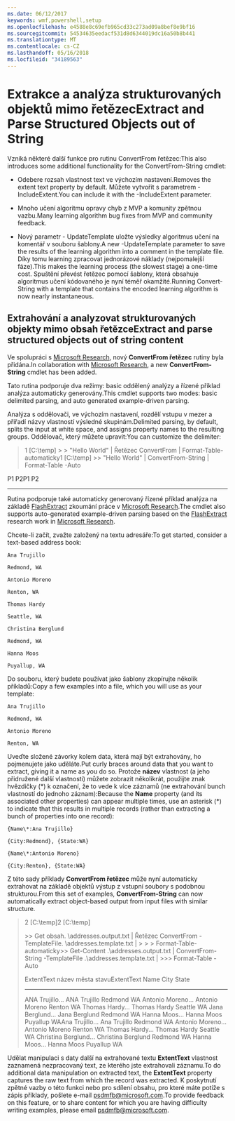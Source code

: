 ```yaml
---
ms.date: 06/12/2017
keywords: wmf,powershell,setup
ms.openlocfilehash: e4588e8c69efb965cd33c273ad09a8bef8e9bf16
ms.sourcegitcommit: 54534635eedacf531d8d6344019dc16a50b8b441
ms.translationtype: MT
ms.contentlocale: cs-CZ
ms.lasthandoff: 05/16/2018
ms.locfileid: "34189563"
---
```

# <a name="extract-and-parse-structured-objects-out-of-string"></a><span data-ttu-id="65220-102">Extrakce a analýza strukturovaných objektů mimo řetězec</span><span class="sxs-lookup"><span data-stu-id="65220-102">Extract and Parse Structured Objects out of String</span></span>
<span data-ttu-id="65220-103">Vzniká některé další funkce pro rutinu ConvertFrom řetězec:</span><span class="sxs-lookup"><span data-stu-id="65220-103">This also introduces some additional functionality for the ConvertFrom-String cmdlet:</span></span>

-   <span data-ttu-id="65220-104">Odebere rozsah vlastnost text ve výchozím nastavení.</span><span class="sxs-lookup"><span data-stu-id="65220-104">Removes the extent text property by default.</span></span> <span data-ttu-id="65220-105">Můžete vytvořit s parametrem - IncludeExtent.</span><span class="sxs-lookup"><span data-stu-id="65220-105">You can include it with the -IncludeExtent parameter.</span></span>

-   <span data-ttu-id="65220-106">Mnoho učení algoritmu opravy chyb z MVP a komunity zpětnou vazbu.</span><span class="sxs-lookup"><span data-stu-id="65220-106">Many learning algorithm bug fixes from MVP and community feedback.</span></span>

-   <span data-ttu-id="65220-107">Nový parametr - UpdateTemplate uložte výsledky algoritmus učení na komentář v souboru šablony.</span><span class="sxs-lookup"><span data-stu-id="65220-107">A new -UpdateTemplate parameter to save the results of the learning algorithm into a comment in the template file.</span></span> <span data-ttu-id="65220-108">Díky tomu learning zpracovat jednorázové náklady (nejpomalejší fáze).</span><span class="sxs-lookup"><span data-stu-id="65220-108">This makes the learning process (the slowest stage) a one-time cost.</span></span> <span data-ttu-id="65220-109">Spuštění převést řetězec pomocí šablony, která obsahuje algoritmus učení kódovaného je nyní téměř okamžité.</span><span class="sxs-lookup"><span data-stu-id="65220-109">Running Convert-String with a template that contains the encoded learning algorithm is now nearly instantaneous.</span></span>


<a name="extract-and-parse-structured-objects-out-of-string-content"></a><span data-ttu-id="65220-110">Extrahování a analyzovat strukturovaných objekty mimo obsah řetězce</span><span class="sxs-lookup"><span data-stu-id="65220-110">Extract and parse structured objects out of string content</span></span>
----------------------------------------------------------

<span data-ttu-id="65220-111">Ve spolupráci s [Microsoft Research](http://research.microsoft.com/), nový **ConvertFrom řetězec** rutiny byla přidána.</span><span class="sxs-lookup"><span data-stu-id="65220-111">In collaboration with [Microsoft Research](http://research.microsoft.com/), a new **ConvertFrom-String** cmdlet has been added.</span></span>

<span data-ttu-id="65220-112">Tato rutina podporuje dva režimy: basic oddělený analýzy a řízené příklad analýza automaticky generovány.</span><span class="sxs-lookup"><span data-stu-id="65220-112">This cmdlet supports two modes: basic delimited parsing, and auto generated example-driven parsing.</span></span>

<span data-ttu-id="65220-113">Analýza s oddělovači, ve výchozím nastavení, rozdělí vstupu v mezer a přiřadí názvy vlastností výsledné skupinám.</span><span class="sxs-lookup"><span data-stu-id="65220-113">Delimited parsing, by default, splits the input at white space, and assigns property names to the resulting groups.</span></span> <span data-ttu-id="65220-114">Oddělovač, který můžete upravit:</span><span class="sxs-lookup"><span data-stu-id="65220-114">You can customize the delimiter:</span></span>

> <span data-ttu-id="65220-115">1 \[C:\\temp\] &gt; &gt; "Hello World" | Řetězec ConvertFrom | Format-Table-automaticky</span><span class="sxs-lookup"><span data-stu-id="65220-115">1 \[C:\\temp\] &gt;&gt; "Hello World" | ConvertFrom-String | Format-Table -Auto</span></span>

<span data-ttu-id="65220-116">P1    P2</span><span class="sxs-lookup"><span data-stu-id="65220-116">P1    P2</span></span>
--    --

<span data-ttu-id="65220-117">Rutina podporuje také automaticky generovaný řízené příklad analýza na základě [FlashExtract](http://research.microsoft.com/en-us/um/people/sumitg/flashextract.html) zkoumání práce v [Microsoft Research](http://research.microsoft.com).</span><span class="sxs-lookup"><span data-stu-id="65220-117">The cmdlet also supports auto-generated example-driven parsing based on the [FlashExtract](http://research.microsoft.com/en-us/um/people/sumitg/flashextract.html) research work in [Microsoft Research](http://research.microsoft.com).</span></span>

<span data-ttu-id="65220-118">Chcete-li začít, zvažte založený na textu adresáře:</span><span class="sxs-lookup"><span data-stu-id="65220-118">To get started, consider a text-based address book:</span></span>

    Ana Trujillo

    Redmond, WA

    Antonio Moreno

    Renton, WA

    Thomas Hardy

    Seattle, WA

    Christina Berglund

    Redmond, WA

    Hanna Moos

    Puyallup, WA

<span data-ttu-id="65220-119">Do souboru, který budete používat jako šablony zkopírujte několik příkladů:</span><span class="sxs-lookup"><span data-stu-id="65220-119">Copy a few examples into a file, which you will use as your template:</span></span>

    Ana Trujillo

    Redmond, WA

    Antonio Moreno

    Renton, WA



<span data-ttu-id="65220-120">Uveďte složené závorky kolem data, která mají být extrahovány, ho pojmenujete jako uděláte.</span><span class="sxs-lookup"><span data-stu-id="65220-120">Put curly braces around data that you want to extract, giving it a name as you do so.</span></span> <span data-ttu-id="65220-121">Protože **název** vlastnost (a jeho přidružené další vlastnosti) můžete zobrazit několikrát, použijte znak hvězdičky (\*) k označení, že to vede k více záznamů (ne extrahování bunch vlastností do jednoho záznam):</span><span class="sxs-lookup"><span data-stu-id="65220-121">Because the **Name** property (and its associated other properties) can appear multiple times, use an asterisk (\*) to indicate that this results in multiple records (rather than extracting a bunch of properties into one record):</span></span>

    {Name\*:Ana Trujillo}

    {City:Redmond}, {State:WA}

    {Name\*:Antonio Moreno}

    {City:Renton}, {State:WA}

<span data-ttu-id="65220-122">Z této sady příklady **ConvertFrom řetězec** může nyní automaticky extrahovat na základě objektů výstup z vstupní soubory s podobnou strukturou.</span><span class="sxs-lookup"><span data-stu-id="65220-122">From this set of examples, **ConvertFrom-String** can now automatically extract object-based output from input files with similar structure.</span></span>

> <span data-ttu-id="65220-123">2 \[C:\\temp\]</span><span class="sxs-lookup"><span data-stu-id="65220-123">2 \[C:\\temp\]</span></span>
>
> <span data-ttu-id="65220-124">&gt;&gt; Get obsah. \\addresses.output.txt | Řetězec ConvertFrom - TemplateFile. \\addresses.template.txt | &gt; &gt; &gt; Format-Table-automaticky</span><span class="sxs-lookup"><span data-stu-id="65220-124">&gt;&gt; Get-Content .\\addresses.output.txt | ConvertFrom-String -TemplateFile .\\addresses.template.txt | &gt;&gt;&gt; Format-Table -Auto</span></span>
>
> <span data-ttu-id="65220-125">ExtentText název města stavu</span><span class="sxs-lookup"><span data-stu-id="65220-125">ExtentText                     Name               City     State</span></span>
> ----------                     ----               ----     -----
> <span data-ttu-id="65220-126">ANA Trujillo...                ANA Trujillo Redmond WA Antonio Moreno...              Antonio Moreno Renton WA Thomas Hardy...                Thomas Hardy Seattle WA Jana Berglund...          Jana Berglund Redmond WA Hanna Moos...                  Hanna Moos Puyallup WA</span><span class="sxs-lookup"><span data-stu-id="65220-126">Ana Trujillo...                Ana Trujillo       Redmond  WA Antonio Moreno...              Antonio Moreno     Renton   WA Thomas Hardy...                Thomas Hardy       Seattle  WA Christina Berglund...          Christina Berglund Redmond  WA Hanna Moos...                  Hanna Moos         Puyallup WA</span></span>

<span data-ttu-id="65220-127">Udělat manipulaci s daty další na extrahované textu **ExtentText** vlastnost zaznamená nezpracovaný text, ze kterého jste extrahovali záznamu.</span><span class="sxs-lookup"><span data-stu-id="65220-127">To do additional data manipulation on extracted text, the **ExtentText** property captures the raw text from which the record was extracted.</span></span> <span data-ttu-id="65220-128">K poskytnutí zpětné vazby o této funkci nebo pro sdílení obsahu, pro které máte potíže s zápis příklady, pošlete e-mail <psdmfb@microsoft.com>.</span><span class="sxs-lookup"><span data-stu-id="65220-128">To provide feedback on this feature, or to share content for which you are having difficulty writing examples, please email <psdmfb@microsoft.com>.</span></span>

